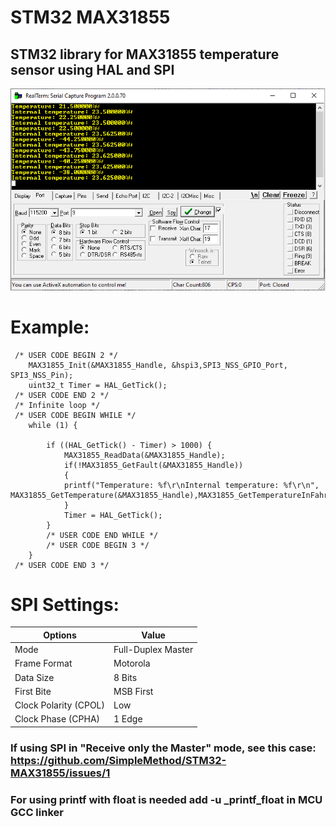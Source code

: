 # STM32 MAX31855 

## STM32 library for MAX31855 temperature sensor using HAL and SPI

![proof of concept](https://raw.githubusercontent.com/SimpleMethod/STM32-MAX31855/master/doc/temp.png)

# Example:

     /* USER CODE BEGIN 2 */
    	MAX31855_Init(&MAX31855_Handle, &hspi3,SPI3_NSS_GPIO_Port, SPI3_NSS_Pin);
    	uint32_t Timer = HAL_GetTick();
     /* USER CODE END 2 */
     /* Infinite loop */
     /* USER CODE BEGIN WHILE */
    	while (1) {
   
    		if ((HAL_GetTick() - Timer) > 1000) {
    			MAX31855_ReadData(&MAX31855_Handle);
    			if(!MAX31855_GetFault(&MAX31855_Handle))
    			{
    			printf("Temperature: %f\r\nInternal temperature: %f\r\n", MAX31855_GetTemperature(&MAX31855_Handle),MAX31855_GetTemperatureInFahrenheit(&MAX31855_Handle));
    			}
    			Timer = HAL_GetTick();
    		}
    		/* USER CODE END WHILE */
    		/* USER CODE BEGIN 3 */
    	}
     /* USER CODE END 3 */


# SPI Settings:
| Options|   Value|
|-------------|---------------|
|Mode   | Full-Duplex Master  |
| Frame Format | Motorola  |
| Data Size | 8 Bits|
| First Bite | MSB First|
| Clock Polarity (CPOL) | Low|
| Clock Phase (CPHA) | 1 Edge|

### **If using SPI in "Receive only the Master" mode, see this case:** https://github.com/SimpleMethod/STM32-MAX31855/issues/1
### **For using printf with float is needed add -u _printf_float in MCU GCC linker**
